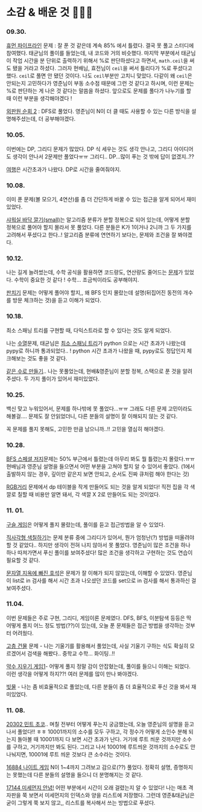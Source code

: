 # 소감 & 배운 것 👩‍💻📝

### 09.30.

[휴먼 파이프라인](https://www.acmicpc.net/problem/22981) 문제 : 잘 푼 것 같은데 계속 85% 에서 틀렸다. 결국 못 풀고 스터디에 참여했다. 태균님의 풀이를 들었는데, 내 코드와 거의 비슷했다. 마지막 부분에서 태균님이 작업 시간을 분 단위로 출력하기 위해서 %로 판단하셨다고 하면서, `math.ceil`을 써도 됐을 거라고 하셨다. 그러자 현배님, 효전님이 `ceil`을 써서 틀리다가 %로 푸셨다고 했다. `ceil`로 풀면 안 됐던 것이다. 나도 `ceil`부분만 고치니 맞았다. 다같이 왜 `ceil`은 안되는지 고민하다가 영준님이 부동 소수점 때문에 그런 것 같다고 하시며, 이런 문제는 %로 판단하는 게 나은 것 같다는 말씀을 하셨다. 앞으로도 문제를 풀다가 나누기를 할 때 이런 부분을 생각해야겠다 ! 

[외판원 순회 2](https://www.acmicpc.net/problem/10971) : DFS로 풀었다. 영준님이 N이 더 클 때도 사용할 수 있는 다른 방식을 설명해주셨는데, 더 공부해야겠다.

### 10.05.

이번에는 DP, 그리디 문제가 많았다. DP 식 세우는 것도 생각 안나고, 그리디 아이디어도 생각이 안나서 2문제만 풀었다ㅠㅠ 그리디.. DP...많이 푸는 것 밖에 답이 없겠지..??  

[여행](https://www.acmicpc.net/problem/2157)은 시간초과가 나왔다. DP로 시간을 줄여줘야지.

### 10.08.

이미 푼 문제(볼 모으기, 4연산)를 좀 더 간단하게 바꿀 수 있는 접근을 알게 되어서 재미있었다.

[샤워실 바닥 깔기(small)](https://www.acmicpc.net/problem/14600)는 알고리즘 분류가 분할 정복으로 되어 있는데, 어떻게 분할 정복으로 풀어야 할지 몰라서 못 풀었다. 다른 분들은 K가 1이거나 2니까 그 두 가지를 고려해서 푸셨다고 한다..! 알고리즘 분류에 연연하기 보다는, 문제와 조건을 잘 봐야겠다.

### 10.12.

나는 길게 늘려썼는데, 수학 공식을 활용하면 코드량도, 연산량도 줄어드는 [문제](https://www.acmicpc.net/problem/17392)가 있었다. 수학이 중요한 것 같다 ! 수학... 조금씩이라도 공부해야지.

[판치기](https://www.acmicpc.net/problem/23085) 문제는 어떻게 풀어야 할지,, 왜 BFS 인지 몰랐는데 설명(뒤집어진 동전의 개수를 방문 체크하는 것)을 듣고 이해가 되었다.

### 10.18.

최소 스패닝 트리를 구현할 때, 다익스트라로 할 수 있다는 것도 알게 되었다.

나는 [수열](https://www.acmicpc.net/problem/13274)문제, 태균님은 [최소 스패닝 트리](https://www.acmicpc.net/problem/1197)가 python  으로는 시간 초과가 나왔는데 pypy로 하니까 통과되었다.. ! python 시간 초과가 나왔을 때, pypy로도 정답인지 체크해보는 것도 좋을 것 같다.

[같은 수로 만들기](https://www.acmicpc.net/problem/2374).. 나는 못풀었는데, 현배&영준님이 분할 정복, 스택으로 푼 것을 알려주셨다. 두 가지 풀이가 있어서 재미있었다.



### 10.25.

백신 맞고 누워있어서, 문제를 하나밖에 못 풀었다...ㅠㅠ 그래도 다른 문제 고민이라도 해볼걸....  문제도 잘 안읽었더니, 다른 분들의 설명이 잘 이해되지 않는 것 같다.

꼭 문제를 풀지 못해도, 고민한 만큼 남으니까..!! 고민을 열심히 해야겠다.



### 10.28.

[BFS 스페셜 저지](https://www.acmicpc.net/problem/16940)문제는 50% 부근에서 틀렸는데 아무리 봐도 뭘 틀렸는지 몰랐다.ㅠㅠ 현배님과 영준님 설명을 들으면서 어떤 부분을 고쳐야 할지 알 수 있어서 좋았다. (1에서 출발하지 않는 경우, 깊이만 같은지 보면 안되고, 순서도 진짜 큐처럼 해야 한다는 것)

[RGB거리](https://www.acmicpc.net/problem/1149) 문제에서 dp 테이블을 작게 만들어도 되는 것을 알게 되었다! 직전 집을 각 색깔로 칠할 때 비용만 알면 돼서, 각 색깔 X 2로 만들어도 되는 것이었다. 



### 11. 01.

[구슬 게임](https://www.acmicpc.net/problem/2600)은 어떻게 풀지 몰랐는데, 풀이를 듣고 접근방법을 알 수 있었다.

[직사각형 색칠하기](https://www.acmicpc.net/problem/1186)는 문제 분류 중에 그리디가 있어서, 뭔가 엄청난(?) 방법을 떠올려야 할 것 같았다.. 하지만 생각이 전혀 나지 않아서 못 풀었다. 영준님이 많은 조건을 하나 하나 따져가면서 푸신 풀이를 보여주셨다! 많은 조건을 생각하고 구현하는 것도 연습이 필요할 것 같다.

[문자열 지옥에 빠진 호석](https://www.acmicpc.net/problem/20166)은 문제가 잘 이해가 되지 않았는데, 이해할 수 있었다. 영준님이 list로 in 검사를 해서 시간 초과 나오셨던 코드를 set으로 in 검사를 해서 통과하신 걸 보여주셨다. 



### 11.04.

이번 문제들은 주로 구현, 그리디, 게임이론 문제였다. DFS, BFS, 이분탐색 등등은 딱 어떻게 풀지 어느 정도 방법(??)이 있는데, 오늘 푼 문제들은 접근 방법을 생각하는 것부터 어려웠다. 

[고층 건물](https://www.acmicpc.net/problem/1027) 문제 - 나는 기울기를 활용해서 풀었는데, 사실 기울기 구하는 식도 확실히 모르겠어서 검색을 해봤다.. 중학교 수학... 화이팅..!!

[약수 지우기 게임1](https://www.acmicpc.net/problem/12107)- 어떻게 풀지 정말 감이 안잡혔는데, 풀이를 들으니 이해는 되었다. 이런 생각을 어떻게 하지??! 여러 문제를 많이 만나 봐야겠다.

[빗물](https://www.acmicpc.net/problem/14719) - 나는 좀 비효율적으로 풀었는데, 다른 분들이 좀 더 효율적으로 푸신 것을 봐서 재미있었다.

### 11. 08.
[20302 민트 초코](https://www.acmicpc.net/problem/20302).. 며칠 전부터 어떻게 푸는지 궁금했는데, 오늘 영준님의 설명을 듣고 나서 풀었다!! ㅎㅎ 10001까지의 소수를 모두 구하고, 각 정수가 어떻게 소인수 분해 되는지 돌아볼 때 10001까지 다 보면 시간 초과가 난다. 거기에 루트 씌운 것까지만 소수를 구하고, 거기까지만 봐도 된다. 그리고 나서 10001에 루트씌운 것까지의 소수로도 안 나눠지면, 10001에 루트 씌운 것보다 큰 소수라는 것이다.

[16884 나이트 게임](https://www.acmicpc.net/problem/16884) N이 1~4까지 그려보고 감으로(??) 풀었다. 정확히 설명, 증명하지는 못했는데 다른 분들의 설명을 들으니 더 분명해지는 것 같다.

[17144 미세먼지 안녕!](https://www.acmicpc.net/problem/17144) 어떤 부분에서 시간이 오래 걸렸는지 알 수 있었다! 나는 매초 격자판을 쭉 보면서 미세먼지의 인덱스와 양을 리스트에 저장했다. 그런데 영준&태균님은 굳이 그렇게 쭉 보지 않고,, 리스트를 복사해서 쓰는 방법으로 푸셨다.
